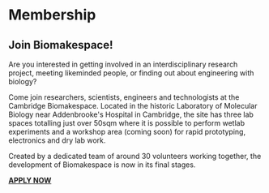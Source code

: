 # Membership

## Join Biomakespace!

Are you interested in getting involved in an interdisciplinary research project, meeting likeminded people, or finding out about engineering with biology?

Come join researchers, scientists, engineers and technologists at the Cambridge Biomakespace. Located in the historic Laboratory of Molecular Biology near Addenbrooke's Hospital in Cambridge, the site has three lab spaces totalling just over 50sqm where it is possible to perform wetlab experiments and a workshop area (coming soon) for rapid prototyping, electronics and dry lab work.

Created by a dedicated team of around 30 volunteers working together, the development of Biomakespace is now in its final stages.

**[APPLY NOW](https://docs.google.com/forms/d/e/1FAIpQLScIFUOAvsPF5RbmN_0cd0gQDPhZ9pTWGg_3MiNTaScSYip2Kw/viewform)**
